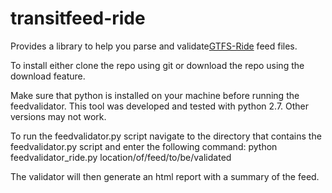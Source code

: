 # transitfeed-ride

Provides a library to help you parse and validate[GTFS-Ride](https://github.com/ODOT-PTS/GTFS-ride) feed files.  

To install either clone the repo using git or download the repo using the download feature.

Make sure that python is installed on your machine before running the feedvalidator. This tool was developed and tested with python 2.7. Other versions may not work.

To run the feedvalidator.py script navigate to the directory that contains the feedvalidator.py script and enter the following command:
python feedvalidator_ride.py location/of/feed/to/be/validated

The validator will then generate an html report with a summary of the feed. 
